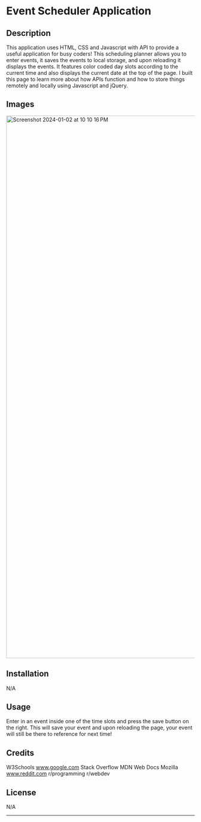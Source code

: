 # Event Scheduler Application

## Description

This application uses HTML, CSS and Javascript with API to provide a useful application for busy coders!
This scheduling planner allows you to enter events, it saves the events to local storage, and upon reloading it displays the events.
It features color coded day slots according to the current time and also displays the current date at the top of the page.
I built this page to learn more about how APIs function and how to store things remotely and locally using Javascript and jQuery.

## Images

<img width="1451" alt="Screenshot 2024-01-02 at 10 10 16 PM" src="https://github.com/Camorama3/Event-Scheduler-Application/assets/150759801/1b11274c-f835-41dc-a6d8-339b8d9adbdb">

## Installation

N/A

## Usage

Enter in an event inside one of the time slots and press the save button on the right. This will save your event and upon reloading the page, your event will still be there to reference for next time!

## Credits

W3Schools
www.google.com
Stack Overflow
MDN Web Docs Mozilla
www.reddit.com r/programming r/webdev

## License

N/A

---

